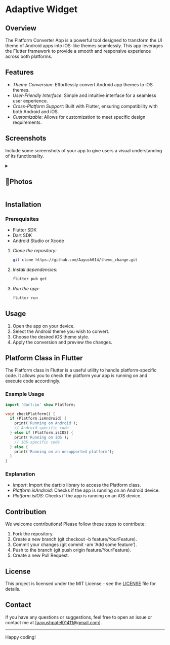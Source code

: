 # Adaptive Widget

## Overview

The Platform Converter App is a powerful tool designed to transform the UI theme of Android apps into iOS-like themes seamlessly. This app leverages the Flutter framework to provide a smooth and responsive experience across both platforms.

## Features

- *Theme Conversion*: Effortlessly convert Android app themes to iOS themes.
- *User-Friendly Interface*: Simple and intuitive interface for a seamless user experience.
- *Cross-Platform Support*: Built with Flutter, ensuring compatibility with both Android and iOS.
- *Customizable*: Allows for customization to meet specific design requirements.

## Screenshots

Include some screenshots of your app to give users a visual understanding of its functionality.

<details> 
  <summary><h2>📸Photos</h2></summary>
  <p>
      <details> 
          <summary><h2>Material App</h2></summary>
            <p>
                <table align="center">
                  <tr>
                      <td><img src="https://github.com/Aayush014/adaptive_widget/assets/133498952/5d06ba6d-12b0-46fd-8e13-8d4c0fb53390" alt="Image 2" width="180" height="auto"></td>
                      <td><img src="https://github.com/Aayush014/adaptive_widget/assets/133498952/653d7a4f-dd07-4cc3-a43e-702614e5e277" alt="Image 3" width="180" height="auto"></td>
                      <td><img src="https://github.com/Aayush014/adaptive_widget/assets/133498952/416b6e3b-2afd-4b5c-8870-e6a03afc47f6" alt="Image 2" width="180" height="auto"></td>
                      <td><img src="https://github.com/Aayush014/adaptive_widget/assets/133498952/ae4681e4-a9c4-403e-ab98-822901016ca7" alt="Image 2" width="180" height="auto"></td>
                  </tr>
                   <tr>
                      <td><img src="https://github.com/Aayush014/adaptive_widget/assets/133498952/7a1bc240-2f3b-4715-848e-edc9eda28626" alt="Image 3" width="180" height="auto"></td>
                      <td><img src="https://github.com/Aayush014/adaptive_widget/assets/133498952/e3abe179-5a49-4892-8609-87e175d7be14" alt="Image 2" width="180" height="auto"></td>
                      <td><img src="https://github.com/Aayush014/adaptive_widget/assets/133498952/b67533cd-abf7-4c15-ab93-bfb3e6f75575" alt="Image 3" width="180" height="auto"></td>
                      <td><img src="https://github.com/Aayush014/adaptive_widget/assets/133498952/471bc347-938f-41d5-8eb6-dc5ace3c895a" alt="Image 2" width="180" height="auto"></td>
                  </tr>
                </table>    
          </p>
      </details>    
    <details> 
          <summary><h2>Cupertino App</h2></summary>
            <p>
                <table align="center">
                  <tr>
                      <td><img src="" alt="Image 2" width="180" height="auto"></td>
                      <td><img src="" alt="Image 3" width="180" height="auto"></td>
                      <td><img src="" alt="Image 2" width="180" height="auto"></td>
                      <td><img src="" alt="Image 3" width="180" height="auto"></td>
                  </tr>
                   <tr>
                      <td><img src="" alt="Image 2" width="180" height="auto"></td>
                      <td><img src="" alt="Image 3" width="180" height="auto"></td>
                      <td><img src="" alt="Image 2" width="180" height="auto"></td>
                      <td><img src="" alt="Image 3" width="180" height="auto"></td>
                  </tr>
                </table>    
          </p>
      </details>  
  </p>
  </details>

## Installation

### Prerequisites

- Flutter SDK
- Dart SDK
- Android Studio or Xcode


1. *Clone the repository:*

    ```bash
    git clone https://github.com/Aayush014/theme_change.git
    ```

2. *Install dependencies:*

    ```bash
    flutter pub get
    ```

3. *Run the app:*

    ```bash
    flutter run
    ```

## Usage

1. Open the app on your device.
2. Select the Android theme you wish to convert.
3. Choose the desired iOS theme style.
4. Apply the conversion and preview the changes.

## Platform Class in Flutter

The Platform class in Flutter is a useful utility to handle platform-specific code. It allows you to check the platform your app is running on and execute code accordingly.

### Example Usage

```dart
import 'dart:io' show Platform;

void checkPlatform() {
  if (Platform.isAndroid) {
    print('Running on Android');
    // Android-specific code
  } else if (Platform.isIOS) {
    print('Running on iOS');
    // iOS-specific code
  } else {
    print('Running on an unsupported platform');
  }
}
```

### Explanation

- *Import*: Import the dart:io library to access the Platform class.
- *Platform.isAndroid*: Checks if the app is running on an Android device.
- *Platform.isIOS*: Checks if the app is running on an iOS device.

## Contribution

We welcome contributions! Please follow these steps to contribute:

1. Fork the repository.
2. Create a new branch (git checkout -b feature/YourFeature).
3. Commit your changes (git commit -am 'Add some feature').
4. Push to the branch (git push origin feature/YourFeature).
5. Create a new Pull Request.

## License

This project is licensed under the MIT License - see the [LICENSE](LICENSE) file for details.

## Contact

If you have any questions or suggestions, feel free to open an issue or contact me at [aayushpatel01411@gmail.com].

---

Happy coding!
   
